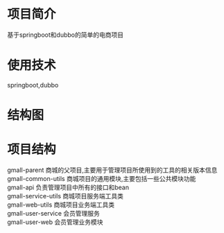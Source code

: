 # 项目简介
基于springboot和dubbo的简单的电商项目
# 使用技术
springboot,dubbo
# 结构图

# 项目结构
gmall-parent 商城的父项目,主要用于管理项目所使用到的工具的相关版本信息<br/>
gmall-common-utils 商城项目的通用模块,主要包括一些公共模块功能<br/>
gmall-api 负责管理项目中所有的接口和bean<br/>
gmall-service-utils 商城项目服务端工具类<br/>
gmall-web-utils 商城项目业务端工具类<br/>
gmall-user-service 会员管理服务<br/>
gmall-user-web 会员管理业务模块<br/>
